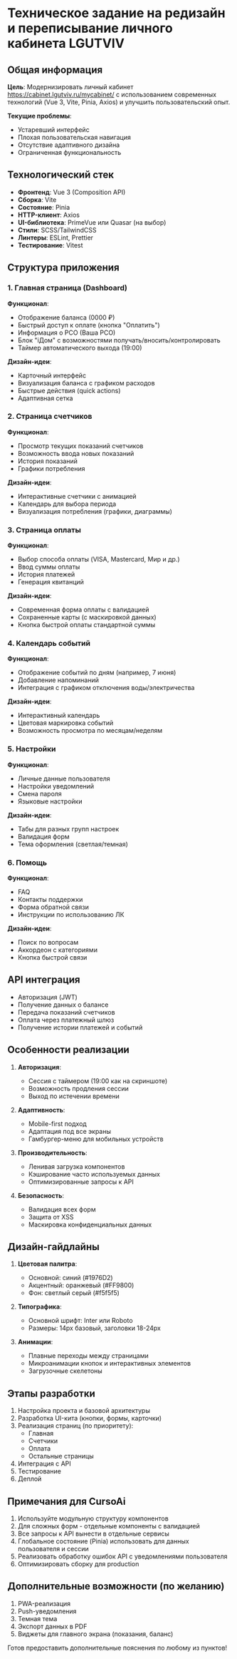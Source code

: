 # Техническое задание на редизайн и переписывание личного кабинета LGUTVIV

## Общая информация
**Цель**: Модернизировать личный кабинет https://cabinet.lgutviv.ru/mycabinet/ с использованием современных технологий (Vue 3, Vite, Pinia, Axios) и улучшить пользовательский опыт.

**Текущие проблемы**:
- Устаревший интерфейс
- Плохая пользовательская навигация
- Отсутствие адаптивного дизайна
- Ограниченная функциональность

## Технологический стек
- **Фронтенд**: Vue 3 (Composition API)
- **Сборка**: Vite
- **Состояние**: Pinia
- **HTTP-клиент**: Axios
- **UI-библиотека**: PrimeVue или Quasar (на выбор)
- **Стили**: SCSS/TailwindCSS
- **Линтеры**: ESLint, Prettier
- **Тестирование**: Vitest

## Структура приложения

### 1. Главная страница (Dashboard)
**Функционал**:
- Отображение баланса (0000 ₽)
- Быстрый доступ к оплате (кнопка "Оплатить")
- Информация о РСО (Ваша РСО)
- Блок "iДом" с возможностями получать/вносить/контролировать
- Таймер автоматического выхода (19:00)

**Дизайн-идеи**:
- Карточный интерфейс
- Визуализация баланса с графиком расходов
- Быстрые действия (quick actions)
- Адаптивная сетка

### 2. Страница счетчиков
**Функционал**:
- Просмотр текущих показаний счетчиков
- Возможность ввода новых показаний
- История показаний
- Графики потребления

**Дизайн-идеи**:
- Интерактивные счетчики с анимацией
- Календарь для выбора периода
- Визуализация потребления (графики, диаграммы)

### 3. Страница оплаты
**Функционал**:
- Выбор способа оплаты (VISA, Mastercard, Мир и др.)
- Ввод суммы оплаты
- История платежей
- Генерация квитанций

**Дизайн-идеи**:
- Современная форма оплаты с валидацией
- Сохраненные карты (с маскировкой данных)
- Кнопка быстрой оплаты стандартной суммы

### 4. Календарь событий
**Функционал**:
- Отображение событий по дням (например, 7 июня)
- Добавление напоминаний
- Интеграция с графиком отключения воды/электричества

**Дизайн-идеи**:
- Интерактивный календарь
- Цветовая маркировка событий
- Возможность просмотра по месяцам/неделям

### 5. Настройки
**Функционал**:
- Личные данные пользователя
- Настройки уведомлений
- Смена пароля
- Языковые настройки

**Дизайн-идеи**:
- Табы для разных групп настроек
- Валидация форм
- Тема оформления (светлая/темная)

### 6. Помощь
**Функционал**:
- FAQ
- Контакты поддержки
- Форма обратной связи
- Инструкции по использованию ЛК

**Дизайн-идеи**:
- Поиск по вопросам
- Аккордеон с категориями
- Кнопка быстрой связи

## API интеграция
- Авторизация (JWT)
- Получение данных о балансе
- Передача показаний счетчиков
- Оплата через платежный шлюз
- Получение истории платежей и событий

## Особенности реализации
1. **Авторизация**:
   - Сессия с таймером (19:00 как на скриншоте)
   - Возможность продления сессии
   - Выход по истечении времени

2. **Адаптивность**:
   - Mobile-first подход
   - Адаптация под все экраны
   - Гамбургер-меню для мобильных устройств

3. **Производительность**:
   - Ленивая загрузка компонентов
   - Кэширование часто используемых данных
   - Оптимизированные запросы к API

4. **Безопасность**:
   - Валидация всех форм
   - Защита от XSS
   - Маскировка конфиденциальных данных

## Дизайн-гайдлайны
1. **Цветовая палитра**:
   - Основной: синий (#1976D2)
   - Акцентный: оранжевый (#FF9800)
   - Фон: светлый серый (#f5f5f5)

2. **Типографика**:
   - Основной шрифт: Inter или Roboto
   - Размеры: 14px базовый, заголовки 18-24px

3. **Анимации**:
   - Плавные переходы между страницами
   - Микроанимации кнопок и интерактивных элементов
   - Загрузочные скелетоны

## Этапы разработки
1. Настройка проекта и базовой архитектуры
2. Разработка UI-кита (кнопки, формы, карточки)
3. Реализация страниц (по приоритету):
   - Главная
   - Счетчики
   - Оплата
   - Остальные страницы
4. Интеграция с API
5. Тестирование
6. Деплой

## Примечания для CursoAi
1. Используйте модульную структуру компонентов
2. Для сложных форм - отдельные компоненты с валидацией
3. Все запросы к API вынести в отдельные сервисы
4. Глобальное состояние (Pinia) использовать для данных пользователя и сессии
5. Реализовать обработку ошибок API с уведомлениями пользователя
6. Оптимизировать сборку для production

## Дополнительные возможности (по желанию)
1. PWA-реализация
2. Push-уведомления
3. Темная тема
4. Экспорт данных в PDF
5. Виджеты для главного экрана (показания, баланс)

Готов предоставить дополнительные пояснения по любому из пунктов!